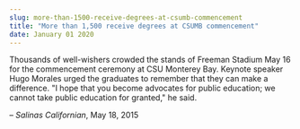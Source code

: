 ```yaml
---
slug: more-than-1500-receive-degrees-at-csumb-commencement
title: "More than 1,500 receive degrees at CSUMB commencement"
date: January 01 2020
---
```


 
<p>
  Thousands of well&#45;wishers crowded the stands of Freeman Stadium May 16 for
  the commencement ceremony at CSU Monterey Bay. Keynote speaker Hugo Morales
  urged the graduates to remember that they can make a difference. "I hope that
  you become advocates for public education; we cannot take public education for
  granted," he said.
</p>
<p>– <em>Salinas Californian</em>, May 18, 2015</p>
 
